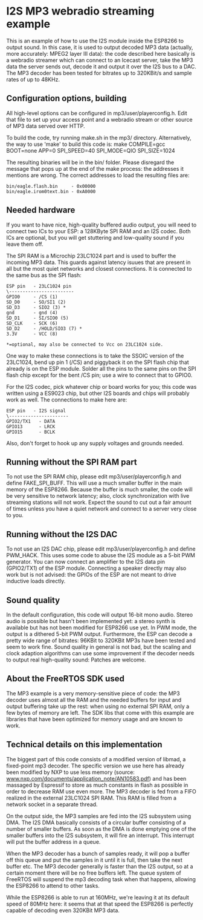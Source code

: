 # I2S MP3 webradio streaming example

This is an example of how to use the I2S module inside the ESP8266 to output
sound. In this case, it is used to output decoded MP3 data (actually, more 
accurately: MPEG2 layer III data): the code described here basically is a 
webradio streamer which can connect to an Icecast server, take the MP3 data 
the server sends out, decode it and output it over the I2S bus to a DAC. The
MP3 decoder has been tested for bitrates up to 320KBit/s and sample
rates of up to 48KHz.

## Configuration options, building

All high-level options can be configured in mp3/user/playerconfig.h. Edit 
that file to set up your access point and a webradio stream or other source of
MP3 data served over HTTP.

To build the code, try running make.sh in the mp3/ directory. Alternatively,
the way to use 'make' to build this code is:
make COMPILE=gcc BOOT=none APP=0 SPI_SPEED=40 SPI_MODE=QIO SPI_SIZE=1024

The resulting binaries will be in the bin/ folder. Please disregard the message
that pops up at the end of the make process: the addresses it mentions are
wrong. The correct addresses to load the resulting files are:
```
bin/eagle.flash.bin     - 0x00000
bin/eagle.irom0text.bin - 0xA0000
```

## Needed hardware

If you want to have nice, high-quality buffered audio output, you will need to
connect two ICs to your ESP: a 128KByte SPI RAM and an I2S codec. Both ICs are 
optional, but you will get stuttering and low-quality sound if you leave them
off.

The SPI RAM is a Microchip 23LC1024 part and is used to buffer the incoming 
MP3 data. This guards against latency isuues that are present in all but the
most quiet networks and closest connections. It is connected to the same
bus as the SPI flash:

```
ESP pin   - 23LC1024 pin
\------------------------
GPIO0     - /CS (1)
SD_D0     - SO/SI1 (2)
SD_D3     - SIO2 (3) *
gnd       - gnd (4)
SD_D1     - SI/SIO0 (5)
SD_CLK    - SCK (6)
SD_D2     - /HOLD/SIO3 (7) *
3.3V      - VCC (8)

*=optional, may also be connected to Vcc on 23LC1024 side.
```

One way to make these connections is to take the SSOIC version of the 23LC1024,
bend up pin 1 (/CS) and piggyback it on the SPI flash chip that already is on the
ESP module. Solder all the pins to the same pins on the SPI flash chip except
for the bent /CS pin; use a wire to connect that to GPIO0.

For the I2S codec, pick whatever chip or board works for you; this code was 
written using a ES9023 chip, but other I2S boards and chips will probably
work as well. The connections to make here are:

```
ESP pin   - I2S signal
\----------------------
GPIO2/TX1   - DATA
GPIO13      - LRCK
GPIO15      - BCLK
```

Also, don't forget to hook up any supply voltages and grounds needed.

## Running without the SPI RAM part

To not use the SPI RAM chip, please edit mp3/user/playerconfig.h and
define FAKE_SPI_BUFF. This will use a much smaller buffer in the main
memory of the ESP8266. Because the buffer is much smaller, the code
will be very sensitive to network latency; also, clock synchronization
with live streaming stations will not work. Expect the sound to cut
out a fair amount of times unless you have a quiet network and connect
to a server very close to you.

## Running without the I2S DAC

To not use an I2S DAC chip, please edit mp3/user/playerconfig.h and
define PWM_HACK. This uses some code to abuse the I2S module as a
5-bit PWM generator. You can now connect an amplifier to the I2S
data pin (GPIO2/TX1) of the ESP module. Connecting a speaker 
directly may also work but is not advised: the GPIOs of the ESP
are not meant to drive inductive loads directly.

## Sound quality

In the default configuration, this code will output 16-bit mono audio.
Stereo audio is possible but hasn't been implemented yet: a stereo
synth is available but has not been modified for ESP8266 use yet. In
PWM mode, the output is a dithered 5-bit PWM output. Furthermore, the
ESP can decode a pretty wide range of bitrates: 96KBit to 320KBit
MP3s have been tested and seem to work fine. Sound quality in general
is not bad, but the scaling and clock adaption algorithms can use
some improvement if the decoder needs to output real high-quality
sound: Patches are welcome.

## About the FreeRTOS SDK used

The MP3 example is a very memory-sensitive piece of code: the MP3 decoder
uses almost all the RAM and the needed buffers for input and output
buffering take up the rest: when using no external SPI RAM, only a few 
bytes of memory are left. The SDK libs that come with this example are
libraries that have been optimized for memory usage and are known to work.

## Technical details on this implementation

The biggest part of this code consists of a modified version of libmad,
a fixed-point mp3 decoder. The specific version we use here has already
been modified by NXP to use less memory 
(source: www.nxp.com/documents/application_note/AN10583.pdf) and has been
massaged by Espressif to store as much constants in flash as possible in
order to decrease RAM use even more. The MP3 decoder is fed from a FIFO
realized in the external 23LC1024 SPI RAM. This RAM is filled from a network
socket in a separate thread.

On the output side, the MP3 samples are fed into the I2S subsystem using 
DMA. The I2S DMA basically consists of a circular buffer consisting of
a number of smaller buffers. As soon as the DMA is done emptying one of
the smaller buffers into the I2S subsystem, it will fire an interrupt. This
interrupt will put the buffer address in a queue.

When the MP3 decoder has a bunch of samples ready, it will pop a buffer 
off this queue and put the samples in it until it is full, then take the
next buffer etc. The MP3 decoder generally is faster than the I2S output,
so at a certain moment there will be no free buffers left. The queue
system of FreeRTOS will suspend the mp3 decoding task when that
happens, allowing the ESP8266 to attend to other tasks.

While the ESP8266 is able to run at 160MHz, we're leaving it at its
default speed of 80MHz here: it seems that at that speed the ESP8266
is perfectly capable of decoding even 320KBit MP3 data.

